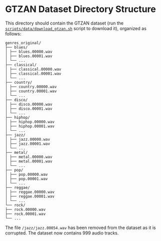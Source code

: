# GTZAN Dataset Directory Structure

This directory should contain the GTZAN dataset (run the [`scripts/data/download_gtzan.sh`](../../scripts/data/download_gtzan.sh) script to download it), organized as follows:

```
genres_original/
├── blues/
│ ├── blues.00000.wav
│ ├── blues.00001.wav
│ └── ...
├── classical/
│ ├── classical.00000.wav
│ ├── classical.00001.wav
│ └── ...
├── country/
│ ├── country.00000.wav
│ ├── country.00001.wav
│ └── ...
├── disco/
│ ├── disco.00000.wav
│ ├── disco.00001.wav
│ └── ...
├── hiphop/
│ ├── hiphop.00000.wav
│ ├── hiphop.00001.wav
│ └── ...
├── jazz/
│ ├── jazz.00000.wav
│ ├── jazz.00001.wav
│ └── ...
├── metal/
│ ├── metal.00000.wav
│ ├── metal.00001.wav
│ └── ...
├── pop/
│ ├── pop.00000.wav
│ ├── pop.00001.wav
│ └── ...
├── reggae/
│ ├── reggae.00000.wav
│ ├── reggae.00001.wav
│ └── ...
└── rock/
├── rock.00000.wav
├── rock.00001.wav
└── ...
```

The file `/jazz/jazz.00054.wav` has been removed from the dataset as it is corrupted. The dataset now contains 999 audio tracks.
